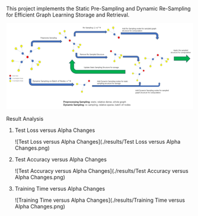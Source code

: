 This project implements the Static Pre-Sampling and Dynamic Re-Sampling for Efficient Graph Learning Storage and Retrieval.

![model construction](./assets/SSDReS.png)

Result Analysis

1. Test Loss versus Alpha Changes

   ![Test Loss versus Alpha Changes](./results/Test Loss versus Alpha Changes.png)

2. Test Accuracy versus Alpha Changes

   ![Test Accuracy versus Alpha Changes](./results/Test Accuracy versus Alpha Changes.png)

3. Training Time versus Alpha Changes

   ![Training Time versus Alpha Changes](./results/Training Time versus Alpha Changes.png)